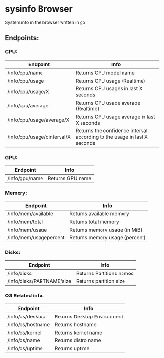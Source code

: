 # sysinfo Browser

System info in the browser written in go

## Endpoints:

### CPU:

| Endpoint                    | Info                                                                     |
| --------------------------- | ------------------------------------------------------------------------ |
| /info/cpu/name              | Returns CPU model name                                                   |
| /info/cpu/usage             | Returns CPU usage (Realtime)                                             |
| /info/cpu/usage/X           | Returns CPU usages in last X seconds                                     |
| /info/cpu/average           | Returns CPU usage average (Realtime)                                     |
| /info/cpu/usage/average/X   | Returns CPU usage average in last X seconds                              |
| /info/cpu/usage/cinterval/X | Returns the confidence interval according to the usage in last X seconds |

### GPU:

| Endpoint       | Info             |
| -------------- | ---------------- |
| /info/gpu/name | Returns GPU name |

### Memory:

| Endpoint               | Info                           |
| ---------------------- | ------------------------------ |
| /info/mem/available    | Returns available memory       |
| /info/mem/total        | Returns total memory           |
| /info/mem/usage        | Returns memory usage (in MiB)  |
| /info/mem/usagepercent | Returns memory usage (percent) |

### Disks:

| Endpoint                  | Info                     |
| ------------------------- | ------------------------ |
| /info/disks               | Returns Partitions names |
| /info/disks/PARTNAME/size | Returns partition size   |

### OS Related info:

| Endpoint          | Info                        |
| ----------------- | --------------------------- |
| /info/os/desktop  | Returns Desktop Environment |
| /info/os/hostname | Returns hostname            |
| /info/os/kernel   | Returns kernel name         |
| /info/os/name     | Returns distro name         |
| /info/os/uptime   | Returns uptime              |
